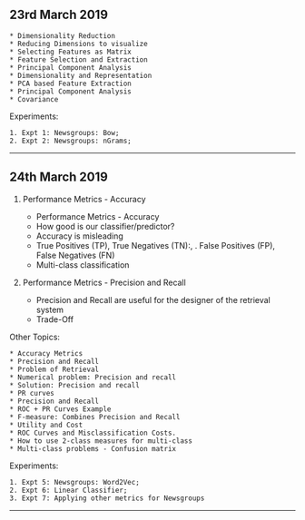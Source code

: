 
## 23rd March 2019

	* Dimensionality Reduction
	* Reducing Dimensions to visualize
	* Selecting Features as Matrix
	* Feature Selection and Extraction
	* Principal Component Analysis
	* Dimensionality and Representation
	* PCA based Feature Extraction
	* Principal Component Analysis
	* Covariance

Experiments:

	1. Expt 1: Newsgroups: Bow;
	2. Expt 2: Newsgroups: nGrams;

---

## 24th March 2019

1. Performance Metrics - Accuracy
	* Performance Metrics - Accuracy
	* How good is our classifier/predictor?
	* Accuracy is misleading
	*  True Positives (TP), True Negatives (TN):, . False Positives (FP), False Negatives (FN)
	* Multi-class classification

2. Performance Metrics - Precision and Recall
	* Precision and Recall are useful for the designer of the retrieval system
	* Trade-Off

Other Topics:

	* Accuracy Metrics
	* Precision and Recall
	* Problem of Retrieval
	* Numerical problem: Precision and recall
	* Solution: Precision and recall
	* PR curves
	* Precision and Recall
	* ROC + PR Curves Example
	* F-measure: Combines Precision and Recall
	* Utility and Cost
	* ROC Curves and Misclassification Costs.
	* How to use 2-class measures for multi-class
	* Multi-class problems - Confusion matrix

Experiments:

	1. Expt 5: Newsgroups: Word2Vec; 
	2. Expt 6: Linear Classifier; 
	3. Expt 7: Applying other metrics for Newsgroups


---
